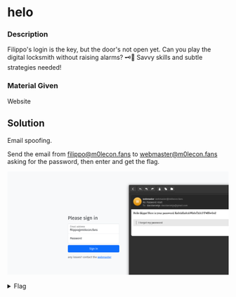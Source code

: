 # helo

### Description

Filippo's login is the key, but the door's not open yet. Can you play the digital locksmith without raising alarms? 🗝️📧 Savvy skills and subtle strategies needed!

### Material Given

Website

## Solution

Email spoofing.

Send the email from filippo@m0lecon.fans to webmaster@m0lecon.fans asking for the password, then enter and get the flag.

![Solution](../imagines/email%20spoofing.png)

<details>

  <summary>Flag</summary>

ptm{3m41l_1s_v3ry_s3cur3_1nd33d}

</details>
